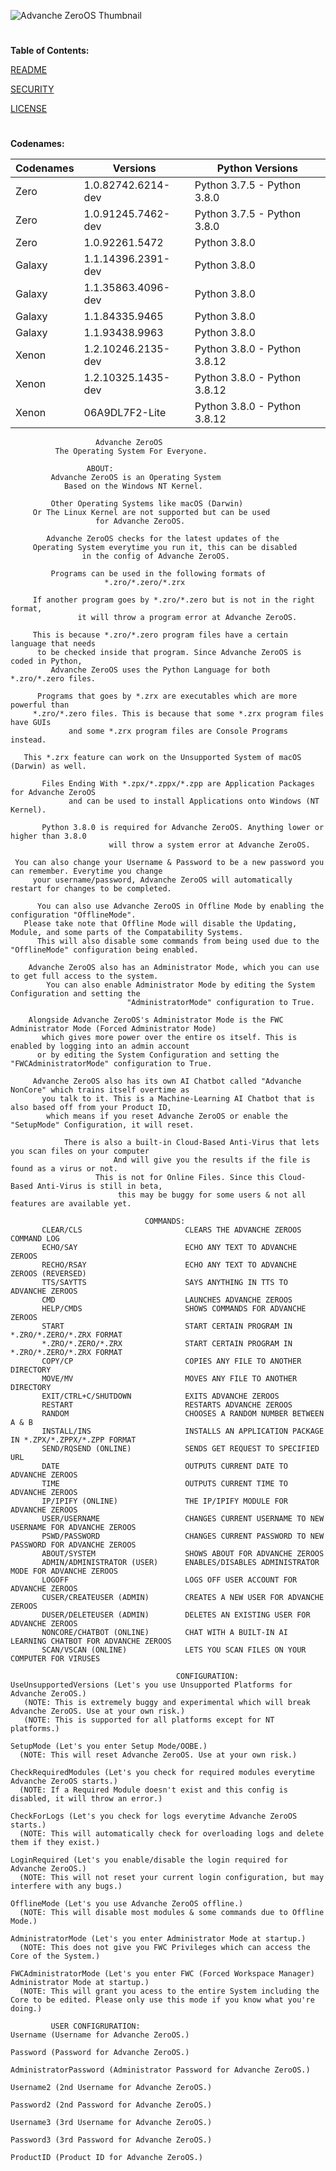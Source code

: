 ![Advanche ZeroOS Thumbnail](https://i.imgur.com/1nywSkr.jpg)
#
**Table of Contents:**

[README](https://github.com/Ghostedoryx/ZeroOS/blob/main/README.md)

[SECURITY](https://github.com/Ghostedoryx/ZeroOS/blob/main/SECURITY.md)

[LICENSE](https://github.com/Ghostedoryx/ZeroOS/blob/main/LICENSE)
#
**Codenames:**

| Codenames | Versions             | Python Versions             |
| --------- | -------------------- | --------------------------- |
| Zero      | 1.0.82742.6214-dev   | Python 3.7.5 - Python 3.8.0 |
| Zero      | 1.0.91245.7462-dev   | Python 3.7.5 - Python 3.8.0 |
| Zero      | 1.0.92261.5472       | Python 3.8.0                |
| Galaxy    | 1.1.14396.2391-dev   | Python 3.8.0                |
| Galaxy    | 1.1.35863.4096-dev   | Python 3.8.0                |
| Galaxy    | 1.1.84335.9465       | Python 3.8.0                |
| Galaxy    | 1.1.93438.9963       | Python 3.8.0                |
| Xenon     | 1.2.10246.2135-dev   | Python 3.8.0 - Python 3.8.12|
| Xenon     | 1.2.10325.1435-dev   | Python 3.8.0 - Python 3.8.12|
| Xenon     | 06A9DL7F2-Lite       | Python 3.8.0 - Python 3.8.12|

                       Advanche ZeroOS
              The Operating System For Everyone.
                              
		             ABOUT:
             Advanche ZeroOS is an Operating System
                Based on the Windows NT Kernel.

             Other Operating Systems like macOS (Darwin)
         Or The Linux Kernel are not supported but can be used
                       for Advanche ZeroOS.

            Advanche ZeroOS checks for the latest updates of the
         Operating System everytime you run it, this can be disabled
                    in the config of Advanche ZeroOS.

             Programs can be used in the following formats of
                         *.zro/*.zero/*.zrx

         If another program goes by *.zro/*.zero but is not in the right format,
                   it will throw a program error at Advanche ZeroOS.

         This is because *.zro/*.zero program files have a certain language that needs
          to be checked inside that program. Since Advanche ZeroOS is coded in Python,
             Advanche ZeroOS uses the Python Language for both *.zro/*.zero files.

          Programs that goes by *.zrx are executables which are more powerful than
         *.zro/*.zero files. This is because that some *.zrx program files have GUIs
                 and some *.zrx program files are Console Programs instead.

       This *.zrx feature can work on the Unsupported System of macOS (Darwin) as well.

           Files Ending With *.zpx/*.zppx/*.zpp are Application Packages for Advanche ZeroOS
                 and can be used to install Applications onto Windows (NT Kernel).

           Python 3.8.0 is required for Advanche ZeroOS. Anything lower or higher than 3.8.0
                          will throw a system error at Advanche ZeroOS.

     You can also change your Username & Password to be a new password you can remember. Everytime you change
         your username/password, Advanche ZeroOS will automatically restart for changes to be completed.
 
          You can also use Advanche ZeroOS in Offline Mode by enabling the configuration "OfflineMode".
       Please take note that Offline Mode will disable the Updating, Module, and some parts of the Compatability Systems.
          This will also disable some commands from being used due to the "OfflineMode" configuration being enabled.
 
        Advanche ZeroOS also has an Administrator Mode, which you can use to get full access to the system.
            You can also enable Administrator Mode by editing the System Configuration and setting the
                              "AdministratorMode" configuration to True.   
 
        Alongside Advanche ZeroOS's Administrator Mode is the FWC Administrator Mode (Forced Administrator Mode)
           which gives more power over the entire os itself. This is enabled by logging into an admin account
          or by editing the System Configuration and setting the "FWCAdministratorMode" configuration to True.
 
         Advanche ZeroOS also has its own AI Chatbot called "Advanche NonCore" which trains itself overtime as
           you talk to it. This is a Machine-Learning AI Chatbot that is also based off from your Product ID,
            which means if you reset Advanche ZeroOS or enable the "SetupMode" Configuration, it will reset.
 
                There is also a built-in Cloud-Based Anti-Virus that lets you scan files on your computer
                           And will give you the results if the file is found as a virus or not.
                       This is not for Online Files. Since this Cloud-Based Anti-Virus is still in beta,
                            this may be buggy for some users & not all features are available yet.

                                  COMMANDS:
           CLEAR/CLS                       CLEARS THE ADVANCHE ZEROOS COMMAND LOG
           ECHO/SAY                        ECHO ANY TEXT TO ADVANCHE ZEROOS
           RECHO/RSAY                      ECHO ANY TEXT TO ADVANCHE ZEROOS (REVERSED)
           TTS/SAYTTS                      SAYS ANYTHING IN TTS TO ADVANCHE ZEROOS
           CMD                             LAUNCHES ADVANCHE ZEROOS
           HELP/CMDS                       SHOWS COMMANDS FOR ADVANCHE ZEROOS
           START                           START CERTAIN PROGRAM IN *.ZRO/*.ZERO/*.ZRX FORMAT
           *.ZRO/*.ZERO/*.ZRX              START CERTAIN PROGRAM IN *.ZRO/*.ZERO/*.ZRX FORMAT
           COPY/CP                         COPIES ANY FILE TO ANOTHER DIRECTORY
           MOVE/MV                         MOVES ANY FILE TO ANOTHER DIRECTORY
           EXIT/CTRL+C/SHUTDOWN            EXITS ADVANCHE ZEROOS
           RESTART                         RESTARTS ADVANCHE ZEROOS
           RANDOM                          CHOOSES A RANDOM NUMBER BETWEEN A & B
           INSTALL/INS                     INSTALLS AN APPLICATION PACKAGE IN *.ZPX/*.ZPPX/*.ZPP FORMAT
           SEND/RQSEND (ONLINE)            SENDS GET REQUEST TO SPECIFIED URL
           DATE                            OUTPUTS CURRENT DATE TO ADVANCHE ZEROOS
           TIME                            OUTPUTS CURRENT TIME TO ADVANCHE ZEROOS
           IP/IPIFY (ONLINE)               THE IP/IPIFY MODULE FOR ADVANCHE ZEROOS
           USER/USERNAME                   CHANGES CURRENT USERNAME TO NEW USERNAME FOR ADVANCHE ZEROOS 
           PSWD/PASSWORD                   CHANGES CURRENT PASSWORD TO NEW PASSWORD FOR ADVANCHE ZEROOS
           ABOUT/SYSTEM                    SHOWS ABOUT FOR ADVANCHE ZEROOS
           ADMIN/ADMINISTRATOR (USER)      ENABLES/DISABLES ADMINISTRATOR MODE FOR ADVANCHE ZEROOS
           LOGOFF                          LOGS OFF USER ACCOUNT FOR ADVANCHE ZEROOS
           CUSER/CREATEUSER (ADMIN)        CREATES A NEW USER FOR ADVANCHE ZEROOS
           DUSER/DELETEUSER (ADMIN)        DELETES AN EXISTING USER FOR ADVANCHE ZEROOS
           NONCORE/CHATBOT (ONLINE)        CHAT WITH A BUILT-IN AI LEARNING CHATBOT FOR ADVANCHE ZEROOS
           SCAN/VSCAN (ONLINE)             LETS YOU SCAN FILES ON YOUR COMPUTER FOR VIRUSES

                                         CONFIGURATION:
    UseUnsupportedVersions (Let's you use Unsupported Platforms for Advanche ZeroOS.)
       (NOTE: This is extremely buggy and experimental which will break Advanche ZeroOS. Use at your own risk.)
       (NOTE: This is supported for all platforms except for NT platforms.)

    SetupMode (Let's you enter Setup Mode/OOBE.)
      (NOTE: This will reset Advanche ZeroOS. Use at your own risk.)

    CheckRequiredModules (Let's you check for required modules everytime Advanche ZeroOS starts.)
      (NOTE: If a Required Module doesn't exist and this config is disabled, it will throw an error.)

    CheckForLogs (Let's you check for logs everytime Advanche ZeroOS starts.)
      (NOTE: This will automatically check for overloading logs and delete them if they exist.)

    LoginRequired (Let's you enable/disable the login required for Advanche ZeroOS.)
      (NOTE: This will not reset your current login configuration, but may interfere with any bugs.)

    OfflineMode (Let's you use Advanche ZeroOS offline.)
      (NOTE: This will disable most modules & some commands due to Offline Mode.)
 
    AdministratorMode (Let's you enter Administrator Mode at startup.)
      (NOTE: This does not give you FWC Privileges which can access the Core of the System.)
 
    FWCAdministratorMode (Let's you enter FWC (Forced Workspace Manager) Administrator Mode at startup.)
      (NOTE: This will grant you acess to the entire System including the Core to be edited. Please only use this mode if you know what you're doing.)

             USER CONFIGRURATION:
    Username (Username for Advanche ZeroOS.)

    Password (Password for Advanche ZeroOS.)

    AdministratorPassword (Administrator Password for Advanche ZeroOS.)
 
    Username2 (2nd Username for Advanche ZeroOS.)
 
    Password2 (2nd Password for Advanche ZeroOS.)

    Username3 (3rd Username for Advanche ZeroOS.)
 
    Password3 (3rd Password for Advanche ZeroOS.)
 
    ProductID (Product ID for Advanche ZeroOS.)
